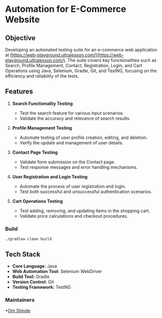 # Automation for E-Commerce Website

## Objective

Developing an automated testing suite for an e-commerce web application at [https://web-playground.ultralesson.com/](https://web-playground.ultralesson.com/). The suite covers key functionalities such as Search, Profile Management, Contact, Registration, Login, and Cart Operations using Java, Selenium, Gradle, Git, and TestNG, focusing on the efficiency and reliability of the tests.

## Features

1. **Search Functionality Testing**
    - Test the search feature for various input scenarios.
    - Validate the accuracy and relevance of search results.

2. **Profile Management Testing**
    - Automate testing of user profile creation, editing, and deletion.
    - Verify the update and management of user details.

3. **Contact Page Testing**
    - Validate form submission on the Contact page.
    - Test response messages and error handling mechanisms.

4. **User Registration and Login Testing**
    - Automate the process of user registration and login.
    - Test both successful and unsuccessful authentication scenarios.

5. **Cart Operations Testing**
    - Test adding, removing, and updating items in the shopping cart.
    - Validate price calculations and checkout procedures.

### Build
```shell
./gradlew clean build
```

## Tech Stack
- **Core Language:** Java
- **Web Automation Tool:** Selenium WebDriver
- **Build Tool:** Gradle
- **Version Control:** Git
- **Testing Framework:** TestNG

### Maintainers
*[Om Shinde](https://github.com/RedSkull5143)
